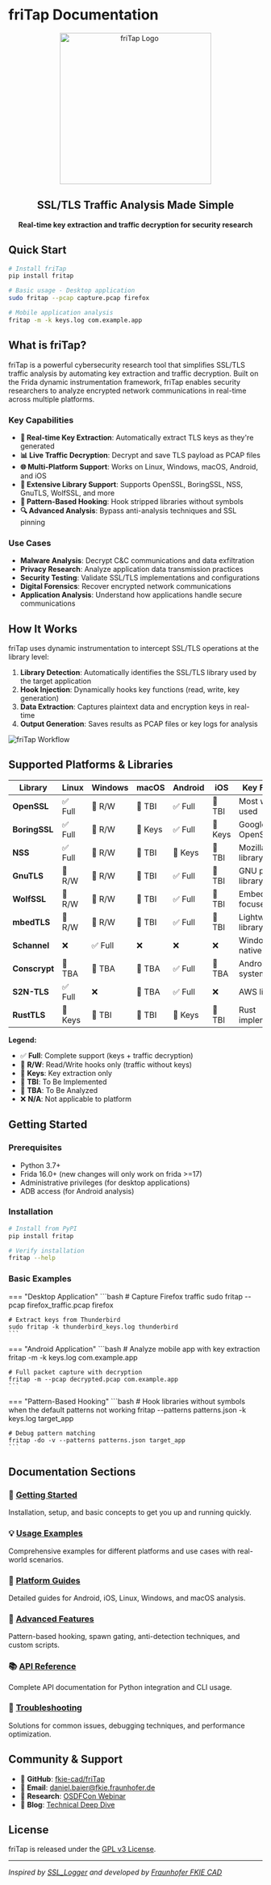 # friTap Documentation

<div align="center">
    <img src="assets/logo.png" alt="friTap Logo" width="300"/>
    <h2>SSL/TLS Traffic Analysis Made Simple</h2>
    <!-- Updated for MkDocs deployment -->
    <p><strong>Real-time key extraction and traffic decryption for security research</strong></p>
</div>

## Quick Start

```bash
# Install friTap
pip install fritap

# Basic usage - Desktop application
sudo fritap --pcap capture.pcap firefox

# Mobile application analysis
fritap -m -k keys.log com.example.app
```

## What is friTap?

friTap is a powerful cybersecurity research tool that simplifies SSL/TLS traffic analysis by automating key extraction and traffic decryption. Built on the Frida dynamic instrumentation framework, friTap enables security researchers to analyze encrypted network communications in real-time across multiple platforms.

### Key Capabilities

- **🔑 Real-time Key Extraction**: Automatically extract TLS keys as they're generated
- **📊 Live Traffic Decryption**: Decrypt and save TLS payload as PCAP files
- **🌐 Multi-Platform Support**: Works on Linux, Windows, macOS, Android, and iOS
- **🔧 Extensive Library Support**: Supports OpenSSL, BoringSSL, NSS, GnuTLS, WolfSSL, and more
- **🚀 Pattern-Based Hooking**: Hook stripped libraries without symbols
- **🔍 Advanced Analysis**: Bypass anti-analysis techniques and SSL pinning

### Use Cases

- **Malware Analysis**: Decrypt C&C communications and data exfiltration
- **Privacy Research**: Analyze application data transmission practices
- **Security Testing**: Validate SSL/TLS implementations and configurations
- **Digital Forensics**: Recover encrypted network communications
- **Application Analysis**: Understand how applications handle secure communications

## How It Works

friTap uses dynamic instrumentation to intercept SSL/TLS operations at the library level:

1. **Library Detection**: Automatically identifies the SSL/TLS library used by the target application
2. **Hook Injection**: Dynamically hooks key functions (read, write, key generation)
3. **Data Extraction**: Captures plaintext data and encryption keys in real-time
4. **Output Generation**: Saves results as PCAP files or key logs for analysis

![friTap Workflow](https://raw.githubusercontent.com/fkie-cad/friTap/main/assets/fritap_workflow.png)

## Supported Platforms & Libraries

| Library | Linux | Windows | macOS | Android | iOS | Key Features |
|---------|-------|---------|-------|---------|-----|--------------|
| **OpenSSL** | ✅ Full | 🔄 R/W | 🚧 TBI | ✅ Full | 🚧 TBI | Most widely used |
| **BoringSSL** | ✅ Full | 🔄 R/W | 🔑 Keys | ✅ Full | 🔑 Keys | Google's OpenSSL fork |
| **NSS** | ✅ Full | 🔄 R/W | 🚧 TBI | 🔑 Keys | 🚧 TBI | Mozilla's library |
| **GnuTLS** | 🔄 R/W | 🔄 R/W | 🚧 TBI | ✅ Full | 🚧 TBI | GNU project library |
| **WolfSSL** | 🔄 R/W | 🔄 R/W | 🚧 TBI | ✅ Full | 🚧 TBI | Embedded/IoT focused |
| **mbedTLS** | 🔄 R/W | 🔄 R/W | 🚧 TBI | ✅ Full | 🚧 TBI | Lightweight library |
| **Schannel** | ❌ | ✅ Full | ❌ | ❌ | ❌ | Windows native SSL/TLS |
| **Conscrypt** | 🚧 TBA | 🚧 TBA | 🚧 TBA | ✅ Full | 🚧 TBA | Android system SSL |
| **S2N-TLS** | ✅ Full | ❌ | 🚧 TBA | ✅ Full | ❌ | AWS library |
| **RustTLS** | 🔑 Keys | 🚧 TBI | 🚧 TBI | 🔑 Keys | 🚧 TBI | Rust implementation |

**Legend:**
- ✅ **Full**: Complete support (keys + traffic decryption)
- 🔄 **R/W**: Read/Write hooks only (traffic without keys)
- 🔑 **Keys**: Key extraction only
- 🚧 **TBI**: To Be Implemented
- 🚧 **TBA**: To Be Analyzed
- ❌ **N/A**: Not applicable to platform

## Getting Started

### Prerequisites

- Python 3.7+
- Frida 16.0+ (new changes will only work on frida >=17)
- Administrative privileges (for desktop applications)
- ADB access (for Android analysis)

### Installation

```bash
# Install from PyPI
pip install fritap

# Verify installation
fritap --help
```

### Basic Examples

=== "Desktop Application"
    ```bash
    # Capture Firefox traffic
    sudo fritap --pcap firefox_traffic.pcap firefox
    
    # Extract keys from Thunderbird
    sudo fritap -k thunderbird_keys.log thunderbird
    ```

=== "Android Application"
    ```bash
    # Analyze mobile app with key extraction
    fritap -m -k keys.log com.example.app
    
    # Full packet capture with decryption
    fritap -m --pcap decrypted.pcap com.example.app
    ```

=== "Pattern-Based Hooking"
    ```bash
    # Hook libraries without symbols when the default patterns not working
    fritap --patterns patterns.json -k keys.log target_app
    
    # Debug pattern matching
    fritap -do -v --patterns patterns.json target_app
    ```

## Documentation Sections

### 📖 [Getting Started](getting-started/installation.md)
Installation, setup, and basic concepts to get you up and running quickly.

### 💡 [Usage Examples](examples/index.md)
Comprehensive examples for different platforms and use cases with real-world scenarios.

### 🔧 [Platform Guides](platforms/android.md)
Detailed guides for Android, iOS, Linux, Windows, and macOS analysis.

### 🚀 [Advanced Features](advanced/patterns.md)
Pattern-based hooking, spawn gating, anti-detection techniques, and custom scripts.

### 📚 [API Reference](api/python.md)
Complete API documentation for Python integration and CLI usage.

### 🐛 [Troubleshooting](troubleshooting/common-issues.md)
Solutions for common issues, debugging techniques, and performance optimization.

## Community & Support

- 🐙 **GitHub**: [fkie-cad/friTap](https://github.com/fkie-cad/friTap)
- 📧 **Email**: daniel.baier@fkie.fraunhofer.de
- 📄 **Research**: [OSDFCon Webinar](https://github.com/fkie-cad/friTap/blob/main/assets/friTapOSDFConwebinar.pdf)
- 📝 **Blog**: [Technical Deep Dive](https://lolcads.github.io/posts/2022/08/fritap/)

## License

friTap is released under the [GPL v3 License](https://github.com/fkie-cad/friTap/blob/main/LICENSE).

---

*Inspired by [SSL_Logger](https://github.com/google/ssl_logger) and developed by [Fraunhofer FKIE CAD](https://www.fkie.fraunhofer.de/en/departments/cad.html)*


